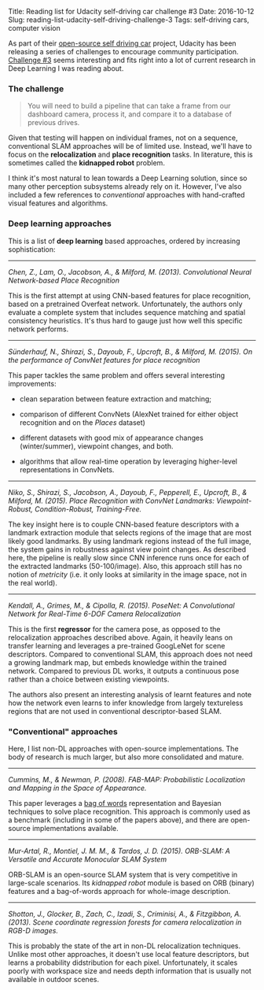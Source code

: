Title: Reading list for Udacity self-driving car challenge #3
Date: 2016-10-12
Slug: reading-list-udacity-self-driving-challenge-3
Tags: self-driving cars, computer vision

As part of their [open-source self driving car](https://www.udacity.com/self-driving-car) project, Udacity has been releasing a series of challenges to encourage community participation. [Challenge #3](https://medium.com/udacity/challenge-3-image-based-localization-5d9cadcff9e7) seems interesting and fits right into a lot of current research in Deep Learning I was reading about.

### The challenge

> You will need to build a pipeline that can take a frame from our dashboard camera, process it, and compare it to a database of previous drives.

Given that testing will happen on individual frames, not on a sequence, conventional SLAM approaches will be of limited use. Instead, we'll have to focus on the **relocalization** and **place recognition** tasks. In literature, this is sometimes called the **kidnapped robot** problem.

I think it's most natural to lean towards a Deep Learning solution, since so many other perception subsystems already rely on it. However, I've also included a few references to *conventional* approaches with hand-crafted visual features and algorithms.

### Deep learning approaches

This is a list of **deep learning** based approaches, ordered by increasing sophistication:

<hr>

*Chen, Z., Lam, O., Jacobson, A., & Milford, M. (2013). Convolutional Neural Network-based Place Recognition*

This is the first attempt at using CNN-based features for place recognition, based on a pretrained Overfeat network. Unfortunately, the authors only evaluate a complete system that includes sequence matching and spatial consistency heuristics. It's thus hard to gauge just how well this specific network performs.

<hr>

*Sünderhauf, N., Shirazi, S., Dayoub, F., Upcroft, B., & Milford, M. (2015). On the performance of ConvNet features for place recognition*

This paper tackles the same problem and offers several interesting improvements:

- clean separation between feature extraction and matching;

- comparison of different ConvNets (AlexNet trained for either object recognition and on the *Places* dataset)

- different datasets with good mix of appearance changes (winter/summer), viewpoint changes, and both.

- algorithms that allow real-time operation by leveraging higher-level representations in ConvNets.

<hr>

*Niko, S., Shirazi, S., Jacobson, A., Dayoub, F., Pepperell, E., Upcroft, B., & Milford, M. (2015). Place Recognition with ConvNet Landmarks: Viewpoint-Robust, Condition-Robust, Training-Free.*

The key insight here is to couple CNN-based feature descriptors with a landmark extraction module that selects regions of the image that are most likely good landmarks. By using landmark regions instead of the full image, the system gains in robustness against view point changes. As described here, the pipeline is really slow since CNN inference runs once for each of the extracted landmarks (50-100/image). Also, this approach still has no notion of *metricity* (i.e. it only looks at similarity in the image space, not in the real world).

<hr>

*Kendall, A., Grimes, M., & Cipolla, R. (2015). PoseNet: A Convolutional Network for Real-Time 6-DOF Camera Relocalization*

This is the first **regressor** for the camera pose, as opposed to the relocalization approaches described above. Again, it heavily leans on transfer learning and leverages a pre-trained GoogLeNet for scene descriptors. Compared to conventional SLAM, this approach does not need a growing landmark map, but embeds knowledge within the trained network. Compared to previous DL works, it outputs a continuous pose rather than a choice between existing viewpoints.

The authors also present an interesting analysis of learnt features and note how the network even learns to infer knowledge from largely textureless regions that are not used in conventional descriptor-based SLAM.

### "Conventional" approaches

Here, I list non-DL approaches with open-source implementations. The body of research is much larger, but also more consolidated and mature.

<hr>

*Cummins, M., & Newman, P. (2008). FAB-MAP: Probabilistic Localization and Mapping in the Space of Appearance.*

This paper leverages a [bag of words](http://nicolovaligi.com/bag-of-words-loop-closure-visual-slam.html) representation and Bayesian techniques to solve place recognition. This approach is commonly used as a benchmark (including in some of the papers above), and there are open-source implementations available.

<hr>

*Mur-Artal, R., Montiel, J. M. M., & Tardos, J. D. (2015). ORB-SLAM: A Versatile and Accurate Monocular SLAM System*

ORB-SLAM is an open-source SLAM system that is very competitive in large-scale scenarios. Its *kidnapped robot* module is based on ORB (binary) features and a bag-of-words approach for whole-image description.

<hr>

*Shotton, J., Glocker, B., Zach, C., Izadi, S., Criminisi, A., & Fitzgibbon, A. (2013). Scene coordinate regression forests for camera relocalization in RGB-D images.*

This is probably the state of the art in non-DL relocalization techniques. Unlike most other approaches, it doesn't use local feature descriptors, but learns a probability didstribution for each pixel. Unfortunately, it scales poorly with workspace size and needs depth information that is usually not available in outdoor scenes.
